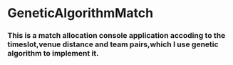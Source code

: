 # GeneticAlgorithmMatch
### This is a match allocation console application accoding to the timeslot,venue distance and team pairs,which I use genetic algorithm to implement it.
